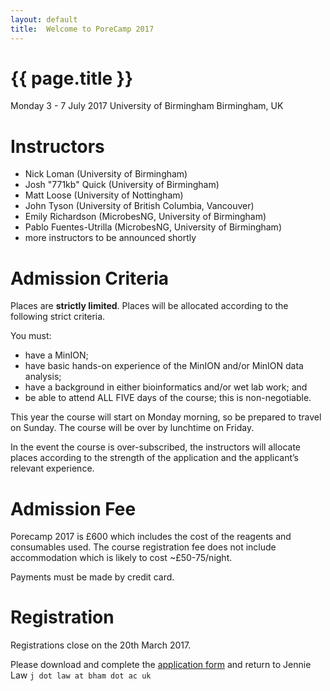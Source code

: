 ```yaml
---
layout: default
title:  Welcome to PoreCamp 2017
---
```


# {{ page.title }}

Monday 3 - 7 July 2017
University of Birmingham
Birmingham, UK

# Instructors

  - Nick Loman (University of Birmingham)
  - Josh "771kb" Quick (University of Birmingham)
  - Matt Loose (University of Nottingham)
  - John Tyson (University of British Columbia, Vancouver)
  - Emily Richardson (MicrobesNG, University of Birmingham)
  - Pablo Fuentes-Utrilla (MicrobesNG, University of Birmingham)
  - more instructors to be announced shortly

# Admission Criteria

Places are **strictly limited**. Places will be allocated according to the following strict criteria.

You must:

- have a MinION;
- have basic hands-on experience of the MinION and/or MinION data analysis;
- have a background in either bioinformatics and/or wet lab work; and
- be able to attend ALL FIVE days of the course; this is non-negotiable.

This year the course will start on Monday morning, so be prepared to travel on Sunday. The course
will be over by lunchtime on Friday.

In the event the course is over-subscribed, the instructors will allocate places according to the strength of the application and the applicant’s relevant experience.

# Admission Fee 

Porecamp 2017 is £600 which includes the cost of the reagents and consumables used.
The course registration fee does not include accommodation which is likely to cost
~£50-75/night.

Payments must be made by credit card.

# Registration

Registrations close on the 20th March 2017.

Please download and complete the <a href="PorecampApplicationForm2017.docx">application form</a> and return
to Jennie Law ```j dot law at bham dot ac uk```

